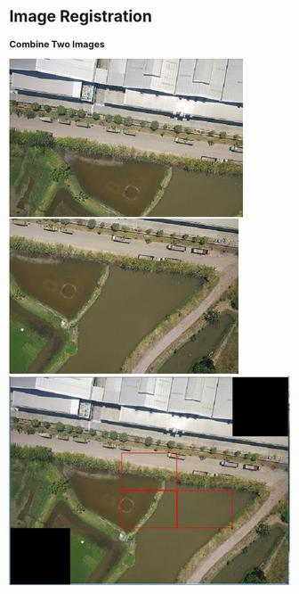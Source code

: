 # Image Registration
### Combine Two Images

![](data/image1-a.jpg)
![](data/image1-b.jpg)
![](result.jpg)